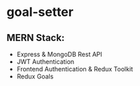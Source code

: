 # goal-setter

## MERN Stack:

- Express & MongoDB Rest API
- JWT Authentication
- Frontend Authentication & Redux Toolkit
- Redux Goals
